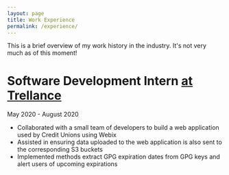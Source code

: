 ```yaml
---
layout: page
title: Work Experience
permalink: /experience/
---
```


This is a brief overview of my work history in the industry. It's not very much as of this moment!

# Software Development Intern [at Trellance](https://www.trellance.com/)

May 2020 - August 2020

- Collaborated with a small team of developers to build a web application used by Credit Unions using Webix
- Assisted in ensuring data uploaded to the web application is also sent to the corresponding S3 buckets
- Implemented methods extract GPG expiration dates from GPG keys and alert users of upcoming expirations